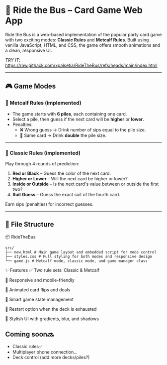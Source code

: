 # 🚌 Ride the Bus – Card Game Web App

Ride the Bus is a web-based implementation of the popular party card game with two exciting modes: **Classic Rules** and **Metcalf Rules**. Built using vanilla JavaScript, HTML, and CSS, the game offers smooth animations and a clean, responsive UI.

*TRY IT*: https://raw.githack.com/xpalsetia/RideTheBus/refs/heads/main/index.html

---

## 🎮 Game Modes

### 🎯 Metcalf Rules (implemented)

- The game starts with **6 piles**, each containing one card.
- Select a pile, then guess if the next card will be **higher** or **lower**.
- Penalties:
  - ❌ Wrong guess → Drink number of sips equal to the pile size.
  - 🔁 Same card → Drink **double** the pile size.

---

### 🎴 Classic Rules (implemented)

Play through 4 rounds of prediction:
1. **Red or Black** – Guess the color of the next card.
2. **Higher or Lower** – Will the next card be higher or lower?
3. **Inside or Outside** – Is the next card's value between or outside the first two?
4. **Suit Guess** – Guess the exact suit of the fourth card.

Earn sips (penalties) for incorrect guesses.

---

## 📁 File Structure

📦 RideTheBus
```plaintext
src/
├── new.html # Main game layout and embedded script for mode control
├── styles.css # Full styling for both modes and responsive design
└── game.js # Metcalf mode, classic mode, and game manager class
```

✨ Features
✅ Two rule sets: Classic & Metcalf

📱 Responsive and mobile-friendly

🎴 Animated card flips and deals

🧠 Smart game state management

🔁 Restart option when the deck is exhausted

🎨 Stylish UI with gradients, blur, and shadows

## Coming soon🔜
- Classic rules✅
- Multiplayer phone connection...
- Deck control (add more decks/piles?)


